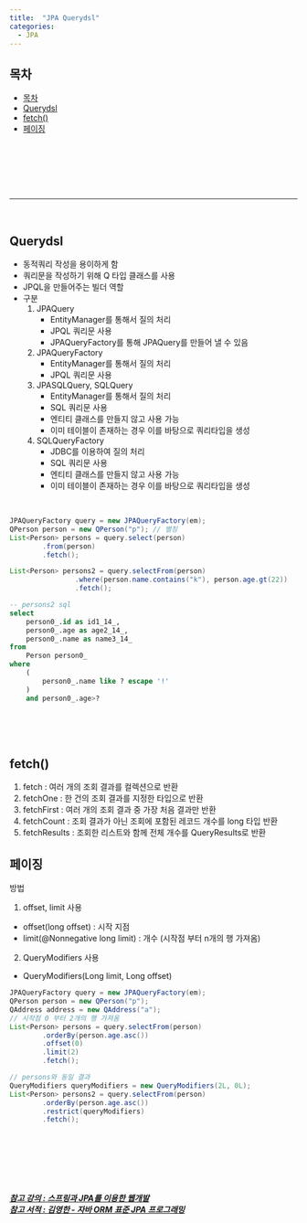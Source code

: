 ```yaml
---
title:  "JPA Querydsl"
categories:
  - JPA
---
```


## 목차

- [목차](#목차)
- [Querydsl](#querydsl)
- [fetch()](#fetch)
- [페이징](#페이징)

<br/><br/><br/><br/><br/>




---
<br/>

## Querydsl
- 동적쿼리 작성을 용이하게 함
- 쿼리문을 작성하기 위해 Q 타입 클래스를 사용
- JPQL을 만들어주는 빌더 역할
- 구분
  1. JPAQuery
     - EntityManager를 통해서 질의 처리
     - JPQL 쿼리문 사용
     - JPAQueryFactory를 통해 JPAQuery를 만들어 낼 수 있음
  2. JPAQueryFactory
     - EntityManager를 통해서 질의 처리
     - JPQL 쿼리문 사용
  3. JPASQLQuery, SQLQuery
     - EntityManager를 통해서 질의 처리
     - SQL 쿼리문 사용
     - 엔티티 클래스를 만들지 않고 사용 가능
     - 이미 테이블이 존재하는 경우 이를 바탕으로 쿼리타입을 생성
  4. SQLQueryFactory
     - JDBC를 이용하여 질의 처리
     - SQL 쿼리문 사용
     - 엔티티 클래스를 만들지 않고 사용 가능
     - 이미 테이블이 존재하는 경우 이를 바탕으로 쿼리타입을 생성



<br/>

```java
JPAQueryFactory query = new JPAQueryFactory(em);
QPerson person = new QPerson("p"); // 별칭
List<Person> persons = query.select(person)
        .from(person)
        .fetch();

List<Person> persons2 = query.selectFrom(person)
                .where(person.name.contains("k"), person.age.gt(22))
                .fetch();
```

```sql
-- persons2 sql
select
    person0_.id as id1_14_,
    person0_.age as age2_14_,
    person0_.name as name3_14_ 
from
    Person person0_ 
where
    (
        person0_.name like ? escape '!'
    ) 
    and person0_.age>?
```


<br/><br/><br/>

## fetch()
1. fetch : 여러 개의 조회 결과를 컬렉션으로 반환
2. fetchOne : 한 건의 조회 결과를 지정한 타입으로 반환
3. fetchFirst : 여러 개의 조회 결과 중 가장 처음 결과만 반환
4. fetchCount : 조회 결과가 아닌 조회에 포함된 레코드 개수를 long 타입 반환
5. fetchResults : 조회한 리스트와 함께 전체 개수를 QueryResults로 반환




## 페이징
방법
1. offset, limit 사용
  - offset(long offset) : 시작 지점
  - limit(@Nonnegative long limit) : 개수 (시작점 부터 n개의 행 가져옴)
2.  QueryModifiers 사용
  - QueryModifiers(Long limit, Long offset) 


```java
JPAQueryFactory query = new JPAQueryFactory(em);
QPerson person = new QPerson("p");
QAddress address = new QAddress("a");
// 시작점 0 부터 2개의 행 가져옴
List<Person> persons = query.selectFrom(person)
        .orderBy(person.age.asc())
        .offset(0)
        .limit(2)
        .fetch();

// persons와 동일 결과
QueryModifiers queryModifiers = new QueryModifiers(2L, 0L);
List<Person> persons2 = query.selectFrom(person)
        .orderBy(person.age.asc())
        .restrict(queryModifiers)
        .fetch();
```

<br/><br/><br/><br/><br/>
<h5>

[참고 강의 : 스프링과 JPA를 이용한 웹개발](http://www.kocw.net/home/cview.do?cid=5e6aec4a9ae2dd45)   
[참고 서적 : 김영한 - 자바 ORM 표준 JPA 프로그래밍](https://product.kyobobook.co.kr/detail/S000000935744)

</h5>
